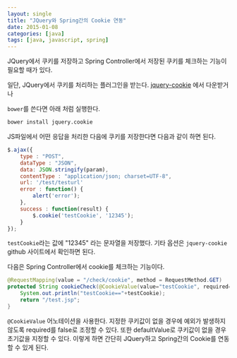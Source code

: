 ```yaml
---
layout: single
title: "JQuery와 Spring간의 Cookie 연동"
date: 2015-01-08
categories: [java]
tags: [java, javascript, spring]
---
```


JQuery에서 쿠키를 저장하고 Spring Controller에서 저장된 쿠키를 체크하는 기능이 필요할 때가 있다.

일단, JQuery에서 쿠키를 처리하는 플러그인을 받는다.
[jquery-cookie](https://github.com/carhartl/jquery-cookie) 에서 다운받거나

`bower`를 쓴다면 아래 처럼 실행한다.

```bash
bower install jquery.cookie
```

JS파일에서 어떤 응답을 처리한 다음에 쿠키를 저장한다면 다음과 같이 하면 된다.

```javascript
$.ajax({
    type : "POST",
    dataType : "JSON",
    data: JSON.stringify(param),
    contentType : "application/json; charset=UTF-8",
    url: '/test/testurl'
    error : function() {
        alert('error');
    },
    success : function(result) {
        $.cookie('testCookie', '12345');
    }
});
```

`testCookie`라는 값에 "12345" 라는 문자열을 저장했다. 기타 옵션은 `jquery-cookie` github 사이트에서 확인하면 된다.

다음은 Spring Controller에서 cookie를 체크하는 기능이다.

```java
@RequestMapping(value = "/check/cookie", method = RequestMethod.GET)
protected String cookieCheck(@CookieValue(value="testCookie", required=false, defaultValue="") String testCookie) {
    System.out.println("testCookie=="+testCookie);
    return "/test.jsp";
}
```

`@CookieValue` 어노테이션을 사용한다.
지정한 쿠키값이 없을 경우에 예외가 발생하지 않도록 required를 false로 조정할 수 있다.
또한 defaultValue로 쿠키값이 없을 경우 초기값을 지정할 수 있다.
이렇게 하면 간단히 JQuery하고 Spring간의 Cookie를 연동할 수 있게 된다.
